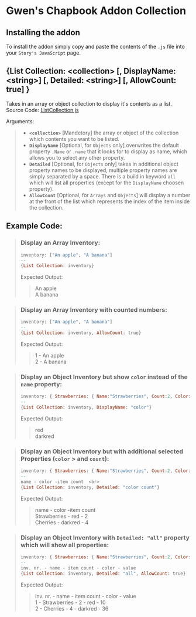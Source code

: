 # Gwen's Chapbook Addon Collection
## Installing the addon
To install the addon simply copy and paste the contents of the `.js` file into your `Story's JavaScript` page.
## {List Collection: \<collection> [, DisplayName: \<string>] [, Detailed: \<string>] [, AllowCount: true] }
Takes in an array or object collection to display it's contents as a list. <br>
Source Code: [ListCollection.js](https://github.com/GwenTastic/Chapbook-Addon-Collection/blob/master/LIst%20Collection/List%20Collection.js "List Collection.js") <br>

Arguments:
> - **`<collection>`** [Mandetory] the array or object of the collection which contents you want to be listed.
> - **`DisplayName`** [Optional, for `Objects` only] overwrites the default property `.Name` or `.name` that it looks for to display as name, which allows you to select any other property.
> - **`Detailed`** [Optional, for `Objects` only] takes in additional object property names to be displayed, multiple property names are simply separated by a space. There is a build in keyword `all` which will list all properties (except for the `DisplayName` choosen property).
> - **`AllowCount`** [Optional, for `Arrays` and `Objects`] will display a number at the front of the list which represents the index of the item inside the collection.

## Example Code:<br>
 > ### Display an Array Inventory:
> ```hs
> inventory: ["An apple", "A banana"]
> --
> {List Collection: inventory}
> ```
>  Expected Output:
> > An apple <br>
> > A banana

> ### Display an Array Inventory with counted numbers:
> ```hs
> inventory: ["An apple", "A banana"]
> --
> {List Collection: inventory, AllowCount: true}
> ```
> Expected Output:
> > 1 - An apple <br>
> > 2 - A banana


> ### Display an Object Inventory but show `color` instead of the `name` property:
> ```hs
> inventory: { Strawberries: { Name:"Strawberries", Count:2, Color:"red", Value:10 }, Cherries: { Name:"Cherries", Count:4, Color:"darkred", Value: 36 } }
> --
> {List Collection: inventory, DisplayName: "color"}
> ```
> Expected Output:
> > red <br>
> > darkred

> ### Display an Object Inventory but with additional selected Properties (`color` > and `count`):
> ```hs
> inventory: { Strawberries: { Name:"Strawberries", Count:2, Color:"red", Value:10 }, Cherries: { Name:"Cherries", Count:4, Color:"darkred", Value: 36 } }
> --
> name - color -item count  <br>
> {List Collection: inventory, Detailed: "color count"}
> ```
> Expected Output:
> > name - color -item count  <br>
> > Strawberries - red - 2 <br>
> > Cherries - darkred - 4



> ### Display an Object Inventory with `Detailed: "all"` property which will show all properties:
> ```hs
> inventory: { Strawberries: { Name:"Strawberries", Count:2, Color:"red", Value:10 }, Cherries: { Name:"Cherries", Count:4, Color:"darkred", Value: 36 } }
> --
> inv. nr. - name - item count - color - value
> {List Collection: inventory, Detailed: "all", AllowCount: true}
> ```
> Expected Output:
> > inv. nr. - name - item count - color - value <br>
> > 1 - Strawberries - 2 - red - 10 <br>
> > 2 - Cherries - 4 - darkred - 36
